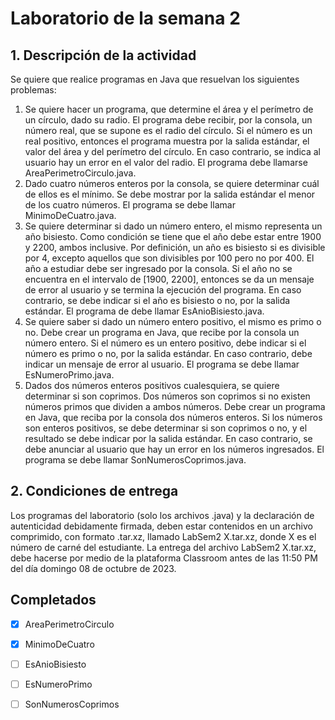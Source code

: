 # Laboratorio de la semana 2

## 1. Descripción de la actividad

Se quiere que realice programas en Java que resuelvan los siguientes problemas:

1. Se quiere hacer un programa, que determine el área y el perímetro de un círculo, dado su radio. El programa debe recibir, por la consola, un número real, que se supone es el radio del círculo. Si el número es un real positivo, entonces el programa muestra por la salida estándar, el valor del área y del perímetro del círculo. En caso contrario, se indica al usuario hay un error en el valor del radio. El programa debe llamarse AreaPerimetroCirculo.java.
2. Dado cuatro números enteros por la consola, se quiere determinar cuál de ellos es el mínimo. Se debe mostrar por la salida estándar el menor de los cuatro números. El programa se debe llamar MinimoDeCuatro.java.
3. Se quiere determinar si dado un número entero, el mismo representa un año bisiesto. Como condición se tiene que el año debe estar entre 1900 y 2200, ambos inclusive. Por definición, un año es bisiesto si es divisible por 4, excepto aquellos que son divisibles por 100 pero no por 400. El año a estudiar debe ser ingresado por la consola. Si el año no se encuentra en el intervalo de [1900, 2200], entonces se da un mensaje de error al usuario y se termina la ejecución del programa. En caso contrario, se debe indicar si el año es bisiesto o no, por la salida estándar. El programa de debe llamar EsAnioBisiesto.java.
4. Se quiere saber si dado un número entero positivo, el mismo es primo o no. Debe crear un programa en Java, que recibe por la consola un número entero. Si el número es un entero positivo, debe indicar si el número es primo o no, por la salida estándar. En caso contrario, debe indicar un mensaje de error al usuario. El programa se debe llamar EsNumeroPrimo.java.
5. Dados dos números enteros positivos cualesquiera, se quiere determinar si son coprimos. Dos números son coprimos si no existen números primos que dividen a ambos números. Debe crear un programa en Java, que reciba por la consola dos números enteros. Si los números son enteros positivos, se debe determinar si son coprimos o no, y el resultado se debe indicar por la salida estándar. En caso contrario, se debe anunciar al usuario que hay un error en los números ingresados. El programa se debe llamar SonNumerosCoprimos.java.

## 2. Condiciones de entrega

Los programas del laboratorio (solo los archivos .java) y la declaración de autenticidad debidamente firmada, deben estar contenidos en un archivo comprimido, con formato .tar.xz, llamado LabSem2 X.tar.xz, donde X es el número de carné del estudiante. La entrega del archivo LabSem2 X.tar.xz, debe hacerse por medio de la plataforma Classroom antes de las 11:50 PM del día domingo 08 de octubre de 2023.

## Completados

- [x] AreaPerimetroCirculo
- [X] MinimoDeCuatro
- [ ] EsAnioBisiesto
- [ ] EsNumeroPrimo
- [ ] SonNumerosCoprimos

